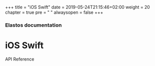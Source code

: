 +++
title = "iOS Swift"
date = 2019-05-24T21:15:46+02:00
weight = 20
chapter = true
pre = "<i class='fa ela-folder'></i> "
alwaysopen = false
+++

### Elastos documentation

# iOS Swift

API Reference

